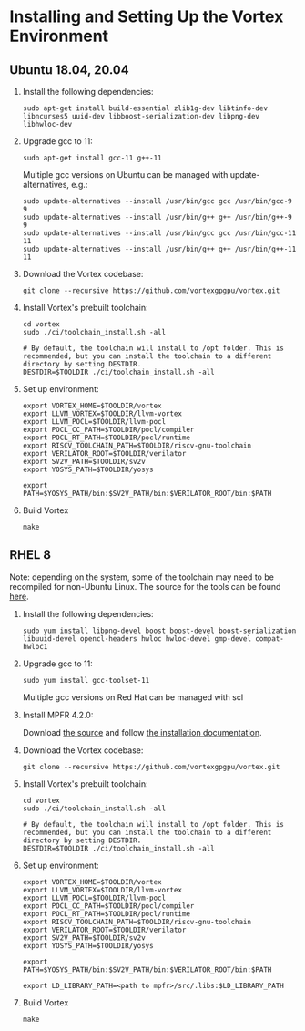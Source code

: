# Installing and Setting Up the Vortex Environment

## Ubuntu 18.04, 20.04

1. Install the following dependencies:

   ```
   sudo apt-get install build-essential zlib1g-dev libtinfo-dev libncurses5 uuid-dev libboost-serialization-dev libpng-dev libhwloc-dev
   ```

2. Upgrade gcc to 11:

   ```
   sudo apt-get install gcc-11 g++-11
   ```
   
   Multiple gcc versions on Ubuntu can be managed with update-alternatives, e.g.:
   
   ```
   sudo update-alternatives --install /usr/bin/gcc gcc /usr/bin/gcc-9 9
   sudo update-alternatives --install /usr/bin/g++ g++ /usr/bin/g++-9 9
   sudo update-alternatives --install /usr/bin/gcc gcc /usr/bin/gcc-11 11
   sudo update-alternatives --install /usr/bin/g++ g++ /usr/bin/g++-11 11
   ```

3. Download the Vortex codebase:

   ```
   git clone --recursive https://github.com/vortexgpgpu/vortex.git
   ```

4. Install Vortex's prebuilt toolchain:

    ```
    cd vortex
    sudo ./ci/toolchain_install.sh -all
	
    # By default, the toolchain will install to /opt folder. This is recommended, but you can install the toolchain to a different directory by setting DESTDIR.
    DESTDIR=$TOOLDIR ./ci/toolchain_install.sh -all
    ```

5. Set up environment:

    ```
    export VORTEX_HOME=$TOOLDIR/vortex
    export LLVM_VORTEX=$TOOLDIR/llvm-vortex
    export LLVM_POCL=$TOOLDIR/llvm-pocl
    export POCL_CC_PATH=$TOOLDIR/pocl/compiler
    export POCL_RT_PATH=$TOOLDIR/pocl/runtime
    export RISCV_TOOLCHAIN_PATH=$TOOLDIR/riscv-gnu-toolchain
    export VERILATOR_ROOT=$TOOLDIR/verilator
    export SV2V_PATH=$TOOLDIR/sv2v
    export YOSYS_PATH=$TOOLDIR/yosys
	
    export PATH=$YOSYS_PATH/bin:$SV2V_PATH/bin:$VERILATOR_ROOT/bin:$PATH
    ```

6. Build Vortex

    ```
    make
    ```


## RHEL 8
Note: depending on the system, some of the toolchain may need to be recompiled for non-Ubuntu Linux. The source for the tools can be found [here](https://github.com/vortexgpgpu/).

1. Install the following dependencies:

   ```
   sudo yum install libpng-devel boost boost-devel boost-serialization libuuid-devel opencl-headers hwloc hwloc-devel gmp-devel compat-hwloc1
   ```

2. Upgrade gcc to 11:

    ```
    sudo yum install gcc-toolset-11
    ```
	
   Multiple gcc versions on Red Hat can be managed with scl

3. Install MPFR 4.2.0:

   Download [the source](https://ftp.gnu.org/gnu/mpfr/) and follow [the installation documentation](https://www.mpfr.org/mpfr-current/mpfr.html#How-to-Install).

4. Download the Vortex codebase:

   ```
   git clone --recursive https://github.com/vortexgpgpu/vortex.git
   ```

5. Install Vortex's prebuilt toolchain:

    ```
    cd vortex
    sudo ./ci/toolchain_install.sh -all
	
    # By default, the toolchain will install to /opt folder. This is recommended, but you can install the toolchain to a different directory by setting DESTDIR.
    DESTDIR=$TOOLDIR ./ci/toolchain_install.sh -all
    ```

6. Set up environment:

    ```
    export VORTEX_HOME=$TOOLDIR/vortex
    export LLVM_VORTEX=$TOOLDIR/llvm-vortex
    export LLVM_POCL=$TOOLDIR/llvm-pocl
    export POCL_CC_PATH=$TOOLDIR/pocl/compiler
    export POCL_RT_PATH=$TOOLDIR/pocl/runtime
    export RISCV_TOOLCHAIN_PATH=$TOOLDIR/riscv-gnu-toolchain
    export VERILATOR_ROOT=$TOOLDIR/verilator
    export SV2V_PATH=$TOOLDIR/sv2v
    export YOSYS_PATH=$TOOLDIR/yosys
	
    export PATH=$YOSYS_PATH/bin:$SV2V_PATH/bin:$VERILATOR_ROOT/bin:$PATH
	
    export LD_LIBRARY_PATH=<path to mpfr>/src/.libs:$LD_LIBRARY_PATH
    ```

7. Build Vortex

    ```
    make
    ```
